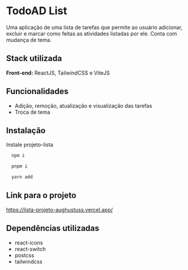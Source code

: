 
# TodoAD List

Uma aplicação de uma lista de tarefas que permite ao usuário adicionar, excluir e marcar como feitas as atividades listadas por ele. Conta com mudança de tema.


## Stack utilizada

**Front-end:** ReactJS, TailwindCSS e ViteJS



## Funcionalidades

- Adição, remoção, atualização e visualização das tarefas
- Troca de tema


## Instalação

Instale projeto-lista

```bash
  npm i
```

```bash
  pnpm i
```

```bash
  yarn add
```
    
## Link para o projeto 

https://lista-projeto-aughustuss.vercel.app/

## Dependências utilizadas

- react-icons
- react-switch
- postcss
- tailwindcss

